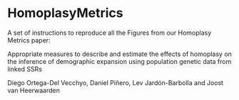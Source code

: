 # HomoplasyMetrics

A set of instructions to reproduce all the Figures from our Homoplasy Metrics paper:

Appropriate measures to describe and estimate the effects of homoplasy on the inference of demographic expansion using population genetic data from linked SSRs

Diego Ortega-Del Vecchyo, Daniel Piñero, Lev Jardón-Barbolla and Joost van Heerwaarden

